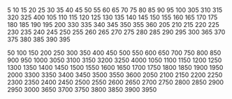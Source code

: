 5 10 15 20 25 30 35 40 45 50 55 60 65 70 75 80 85 90 95 100 305 310 315 320 325 400
105 110 115 120 125 130 135 140 145 150 155 160 165 170 175 180 185 190 195 200 330 335 340 345 350 355 360
205 210 215 220 225 230 235 240 245 250 255 260 265 270 275 280 285 290 295 300 365 370 375 380 385 390 395

50 100 150 200 250 300 350 400 450 500 550 600 650 700 750 800 850 900 950 1000 3050 3100 3150 3200 3250 4000
1050 1100 1150 1200 1250 1300 1350 1400 1450 1500 1550 1600 1650 1700 1750 1800 1850 1900 1950 2000 3300 3350 3400 3450 3500 3550 3600
2050 2100 2150 2200 2250 2300 2350 2400 2450 2500 2550 2600 2650 2700 2750 2800 2850 2900 2950 3000 3650 3700 3750 3800 3850 3900 3950